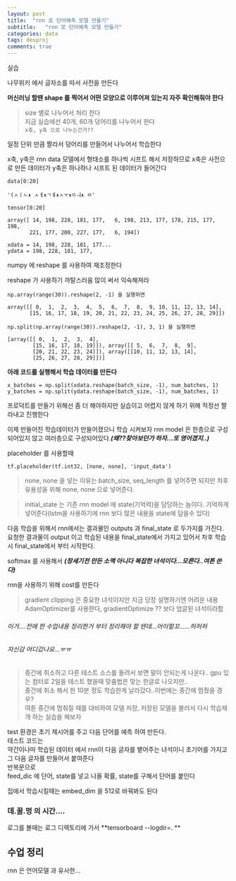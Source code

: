 ```yaml
---
layout: post
title:  "rnn 로 단어예측 모델 만들기"
subtitle:   "rnn 로 단어예측 모델 만들기"
categories: data
tags: desproj
comments: true
---
```


실습

나무위키 에서 글자소를 따서 사전을 만든다

**머신러닝 할땐 shape 를 찍어서 어떤 모양으로 이루어져 있는지 자주 확인해줘야 한다**

>size 별로 나누어서 처리 한다 <br>
>지금 실습에선 40개, 60개 덩어리를 나누어서 한다<br>
```x축, y축 으로 나누는건가??```

일정 단위 만큼 짤라서 덩어리를 만들어서 나누어서 학습한다

x축, y축은 rnn data 모델에서 형태소를 하나씩 시프트 해서 저장하므로
x축은 사전으로 만든 데이터가
y축은 하나하나 시프트 된 데이터가 들어간다


```
data[0:20]

'(ㅅㅣㄴᴥ ㅅㅔᴥㄱㅖᴥㅅㅜᴥㅇㅢᴥ ㅁ'

tensor[0:20]

array([ 14, 198, 228, 181, 177,   6, 198, 213, 177, 178, 215, 177, 198,
       221, 177, 200, 227, 177,   6, 194])

xdata = 14, 198, 228, 181, 177...
ydata = 198, 228, 181, 177,   
```   

numpy 에 reshape 를 사용하여 재조정한다

reshape 가 사용하기 까탈스러움 많이 써서 익숙해져라

```
np.array(range(30)).reshape(2, -1) 을 실행하면

array([[ 0,  1,  2,  3,  4,  5,  6,  7,  8,  9, 10, 11, 12, 13, 14],
       [15, 16, 17, 18, 19, 20, 21, 22, 23, 24, 25, 26, 27, 28, 29]])

np.split(np.array(range(30)).reshape(2, -1), 3, 1) 을 실행하면

[array([[ 0,  1,  2,  3,  4],
        [15, 16, 17, 18, 19]]), array([[ 5,  6,  7,  8,  9],
        [20, 21, 22, 23, 24]]), array([[10, 11, 12, 13, 14],
        [25, 26, 27, 28, 29]])]
```

**아래 코드를 실행해서 학습 데이터를 만든다**

```
x_batches = np.split(xdata.reshape(batch_size, -1), num_batches, 1)
y_batches = np.split(ydata.reshape(batch_size, -1), num_batches, 1)
```

프로덕트를 만들기 위해선 좀 더 해야하지만 실습이고 어렵지 않게 하기 위해 적정선 짤라내고 진행한다

이제 만들어진 학습데이터가 만들어졌으니 학습 시켜보자
rnn model 은 한층으로 구성되어있지 않고 여러층으로 구성되어있다.***(왜??찾아보던가 하자...또 영어겠지..)***

placeholder 를 사용할때
```
tf.placeholder(tf.int32, [none, none], 'input_data')
```

>none, none 을 넣는 이유는 batch_size, seq_length 를 넣어주면 되지만 차후 유용성을 위해 none, none 으로 넣어준다.

>initial_state 는 기존 rnn model 에 state(기억력)을 담당하는 놈이다. 기억하게 넣어준다(lstm을 사용하기에 rnn 보다 많은 내용을 state에 담을수 있다)

다음 학습을 위해서 rnn에서는 결과물인 outputs 과 final_state 로 두가지를 가진다.
요청한 결과물이 output 이고 학습된 내용을 final_state에서 가지고 있어서 차후 학습시 final_state에서 부터 시작한다.


softmax 를 사용해서 ***(창세기전 만든 소맥 아니다 복잡한 녀석이다...모른다..여튼 쓴다)***

rnn을 사용하기 위해 cost를 만든다

>gradient clipping 은 중요한 녀석이지만 지금 당장 설명하기엔 어려운 내용
>AdamOptimizer를 사용한다, gradientOptimize ?? 보다 업글된 녀석이라함


###### 이거....전에 한 수업내용 정리한거 부터 정리해야 할 텐데...어이할꼬......허허허
###### 자신감 어디갔나요...ㅠㅠ


>중간에 취소하고 다른 테스트 소스를 돌려서 보면
말이 안되는게 나온다.. gpu 있는 컴터로 2일을 테스트 했을때 맞춤법은 맞는 한글로 나오지만..<br>
중간에 취소 해서 한 10분 정도 학습한게 날라갔다..이번에는 중간에 멈췄을 경우?<br> 여튼 중간에 멈춰질 때를 대비하여 모델 저장, 저장된 모델을 불러서 다시 학습재개 하는 실습을 해보자

test 환경은 초기 제시어를 주고 다음 단어를 예측 하여 만든다. <br>
테스트 코드는 <br>
약간이나마 학습된 데이터 에서 rnn이 다음 글자를 뱉어주는 녀석이니  초기어를 가지고 그 다음 글자를 만들어서 붙여준다  <br>
반복문으로 <br>
feed_dic 에 단어, state를 넣고
나올 확률, state를 구해서 단어를 붙인다

집에서 학습시킬때는 embed_dim 을 512로 바꿔봐도 된다

### 데.꿀.멍 의 시간....



로그를 볼때는 로그 디렉토리에 가서 **tensorboard --logdir=. **


## 수업 정리

rnn 은 언어모델 과 유사한...
